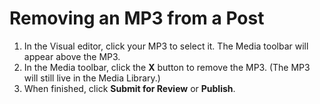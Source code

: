 # Removing an MP3 from a Post

1. In the Visual editor, click your MP3 to select it. The Media toolbar will appear above the MP3.
2. In the Media toolbar, click the **X** button to remove the MP3. \(The MP3 will still live in the Media Library.\) 
3. When finished, click **Submit for Review** or **Publish**. 


